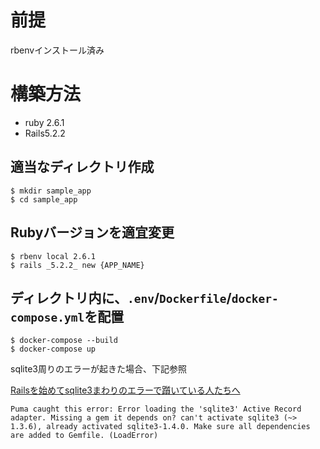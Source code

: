 # 前提
rbenvインストール済み

# 構築方法
- ruby 2.6.1
- Rails5.2.2

## 適当なディレクトリ作成

```
$ mkdir sample_app
$ cd sample_app
```

## Rubyバージョンを適宜変更

```
$ rbenv local 2.6.1
$ rails _5.2.2_ new {APP_NAME}
```


## ディレクトリ内に、`.env`/`Dockerfile`/`docker-compose.yml`を配置

```
$ docker-compose --build
$ docker-compose up
```

sqlite3周りのエラーが起きた場合、下記参照

[Railsを始めてsqlite3まわりのエラーで躓いている人たちへ](https://qiita.com/Kta-M/items/254a1ba141827a989cb7)

```
Puma caught this error: Error loading the 'sqlite3' Active Record adapter. Missing a gem it depends on? can't activate sqlite3 (~> 1.3.6), already activated sqlite3-1.4.0. Make sure all dependencies are added to Gemfile. (LoadError)
```
